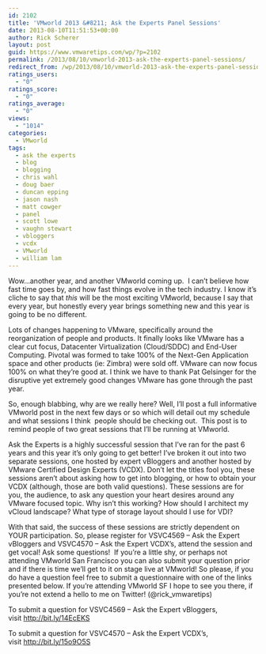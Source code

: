 ```yaml
---
id: 2102
title: 'VMworld 2013 &#8211; Ask the Experts Panel Sessions'
date: 2013-08-10T11:51:53+00:00
author: Rick Scherer
layout: post
guid: https://www.vmwaretips.com/wp/?p=2102
permalink: /2013/08/10/vmworld-2013-ask-the-experts-panel-sessions/
redirect_from: /wp/2013/08/10/vmworld-2013-ask-the-experts-panel-sessions/
ratings_users:
  - "0"
ratings_score:
  - "0"
ratings_average:
  - "0"
views:
  - "1014"
categories:
  - VMworld
tags:
  - ask the experts
  - blog
  - blogging
  - chris wahl
  - doug baer
  - duncan epping
  - jason nash
  - matt cowger
  - panel
  - scott lowe
  - vaughn stewart
  - vbloggers
  - vcdx
  - VMworld
  - william lam
---
```

Wow&#8230;another year, and another VMworld coming up.  I can&#8217;t believe how fast time goes by, and how fast things evolve in the tech industry. I know it&#8217;s cliche to say that _this_ will be the most exciting VMworld, because I say that every year, but honestly every year brings something new and this year is going to be no different.

Lots of changes happening to VMware, specifically around the reorganization of people and products. It finally looks like VMware has a clear cut focus, Datacenter Virtualization (Cloud/SDDC) and End-User Computing. Pivotal was formed to take 100% of the Next-Gen Application space and other products (ie: Zimbra) were sold off. VMware can now focus 100% on what they&#8217;re good at. I think we have to thank Pat Gelsinger for the disruptive yet extremely good changes VMware has gone through the past year.

So, enough blabbing, why are we really here? Well, I&#8217;ll post a full informative VMworld post in the next few days or so which will detail out my schedule and what sessions I think  people should be checking out.  This post is to remind people of two great sessions that I&#8217;ll be running at VMworld.

Ask the Experts is a highly successful session that I&#8217;ve ran for the past 6 years and this year it&#8217;s only going to get better! I&#8217;ve broken it out into two separate sessions, one hosted by expert vBloggers and another hosted by VMware Certified Design Experts (VCDX). Don&#8217;t let the titles fool you, these sessions aren&#8217;t about asking how to get into blogging, or how to obtain your VCDX (although, those are both valid questions). These sessions are for you, the audience, to ask any question your heart desires around any VMware focused topic. Why isn&#8217;t this working? How should I architect my vCloud landscape? What type of storage layout should I use for VDI?

With that said, the success of these sessions are strictly dependent on YOUR participation. So, please register for VSVC4569 &#8211; Ask the Expert vBloggers and VSVC4570 &#8211; Ask the Expert VCDX&#8217;s, attend the session and get vocal! Ask some questions!  If you&#8217;re a little shy, or perhaps not attending VMworld San Francisco you can also submit your question prior and if there is time we&#8217;ll get to it on stage live at VMworld! So please, if you do have a question feel free to submit a questionnaire with one of the links presented below. If you&#8217;re attending VMworld SF I hope to see you there, if you&#8217;re not extend a hello to me on Twitter! (@rick_vmwaretips)

To submit a question for VSVC4569 &#8211; Ask the Expert vBloggers, visit <a href="http://bit.ly/14EcEKS" target="_blank">http://bit.ly/14EcEKS</a>

To submit a question for VSVC4570 &#8211; Ask the Expert VCDX&#8217;s, visit <a href="http://bit.ly/15o9O5S" target="_blank">http://bit.ly/15o9O5S</a>